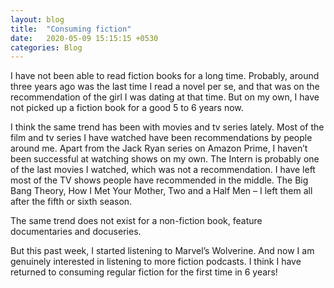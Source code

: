 ```yaml
---
layout: blog
title:  "Consuming fiction"
date:   2020-05-09 15:15:15 +0530
categories: Blog
---
```

I have not been able to read fiction books for a long time. Probably, around three years ago was the last time I read a novel per se, and that was on the recommendation of the girl I was dating at that time. But on my own, I have not picked up a fiction book for a good 5 to 6 years now.

I think the same trend has been with movies and tv series lately. Most of the film and tv series I have watched have been recommendations by people around me. Apart from the Jack Ryan series on Amazon Prime, I haven’t been successful at watching shows on my own. The Intern is probably one of the last movies I watched, which was not a recommendation. I have left most of the TV shows people have recommended in the middle. The Big Bang Theory, How I Met Your Mother, Two and a Half Men – I left them all after the fifth or sixth season.

The same trend does not exist for a non-fiction book, feature documentaries and docuseries.

But this past week, I started listening to Marvel’s Wolverine. And now I am genuinely interested in listening to more fiction podcasts. I think I have returned to consuming regular fiction for the first time in 6 years!